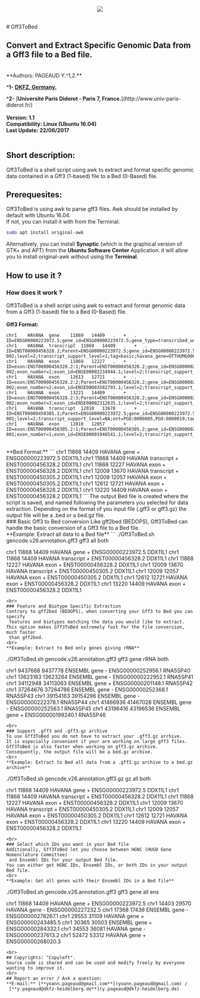 <p align="center">
<img src="https://goo.gl/Dxv4Kg">
</p>

<br>
# Gff3ToBed

## Convert and Extract Specific Genomic Data from a Gff3 file to a Bed file.   

<br>
**Authors: PAGEAUD Y.^1,2.**  

**^1-** [**DKFZ, Germany.**](http://www.dkfz.de/)  

**^2-** [**Université Paris Diderot - Paris 7, France.**](http://www.univ-paris-
diderot.fr/)  
<br>
**Version: 1.1**  
**Compatibility: Linux (Ubuntu 16.04)**  
**Last Update: 22/06/2017**  
<br>
## Short description:
Gff3ToBed is a shell script using awk to extract and format specific genomic
 data contained in a Gff3 (1-based) file to a Bed (0-Based) file.  

## Prerequesites:
Gff3ToBed is using awk to parse gff3 files.
Awk should be installed by default with Ubuntu 16.04.  
If not, you can install it with from the Terminal:

```bash
sudo apt install original-awk
```

Alternatively, you can install **Synaptic** (which is the graphical version of
 GTK+ and APT) from the **Ubuntu Software Center** Application. it will allow
 you to install original-awk without using the **Terminal**.  

## How to use it ?
### How does it work ? 
Gff3ToBed is a shell script using awk to extract and format genomic data from a
 Gff3 (1-based) file to a Bed (0-Based) file.  
<br>
**Gff3 Format:**
```
chr1	HAVANA	gene	11869	14409	.	+	.	ID=ENSG00000223972.5;gene_id=ENSG00000223972.5;gene_type=transcribed_unprocessed_pseudogene;gene_name=DDX11L1;level=2;havana_gene=OTTHUMG00000000961.2
chr1	HAVANA	transcript	11869	14409	.	+	.	ID=ENST00000456328.2;Parent=ENSG00000223972.5;gene_id=ENSG00000223972.5;transcript_id=ENST00000456328.2;gene_type=transcribed_unprocessed_pseudogene;gene_name=DDX11L1;transcript_type=processed_transcript;transcript_name=DDX11L1-002;level=2;transcript_support_level=1;tag=basic;havana_gene=OTTHUMG00000000961.2;havana_transcript=OTTHUMT00000362751.1
chr1	HAVANA	exon	11869	12227	.	+	.	ID=exon:ENST00000456328.2:1;Parent=ENST00000456328.2;gene_id=ENSG00000223972.5;transcript_id=ENST00000456328.2;gene_type=transcribed_unprocessed_pseudogene;gene_name=DDX11L1;transcript_type=processed_transcript;transcript_name=DDX11L1-002;exon_number=1;exon_id=ENSE00002234944.1;level=2;transcript_support_level=1;tag=basic;havana_gene=OTTHUMG00000000961.2;havana_transcript=OTTHUMT00000362751.1
chr1	HAVANA	exon	12613	12721	.	+	.	ID=exon:ENST00000456328.2:2;Parent=ENST00000456328.2;gene_id=ENSG00000223972.5;transcript_id=ENST00000456328.2;gene_type=transcribed_unprocessed_pseudogene;gene_name=DDX11L1;transcript_type=processed_transcript;transcript_name=DDX11L1-002;exon_number=2;exon_id=ENSE00003582793.1;level=2;transcript_support_level=1;tag=basic;havana_gene=OTTHUMG00000000961.2;havana_transcript=OTTHUMT00000362751.1
chr1	HAVANA	exon	13221	14409	.	+	.	ID=exon:ENST00000456328.2:3;Parent=ENST00000456328.2;gene_id=ENSG00000223972.5;transcript_id=ENST00000456328.2;gene_type=transcribed_unprocessed_pseudogene;gene_name=DDX11L1;transcript_type=processed_transcript;transcript_name=DDX11L1-002;exon_number=3;exon_id=ENSE00002312635.1;level=2;transcript_support_level=1;tag=basic;havana_gene=OTTHUMG00000000961.2;havana_transcript=OTTHUMT00000362751.1
chr1	HAVANA	transcript	12010	13670	.	+	.	ID=ENST00000450305.2;Parent=ENSG00000223972.5;gene_id=ENSG00000223972.5;transcript_id=ENST00000450305.2;gene_type=transcribed_unprocessed_pseudogene;gene_name=DDX11L1;transcript_type=transcribed_unprocessed_pseudogene;transcript_name=DDX11L1-001;level=2;transcript_support_level=NA;ont=PGO:0000005,PGO:0000019;tag=basic;havana_gene=OTTHUMG00000000961.2;havana_transcript=OTTHUMT00000002844.2
chr1	HAVANA	exon	12010	12057	.	+	.	ID=exon:ENST00000450305.2:1;Parent=ENST00000450305.2;gene_id=ENSG00000223972.5;transcript_id=ENST00000450305.2;gene_type=transcribed_unprocessed_pseudogene;gene_name=DDX11L1;transcript_type=transcribed_unprocessed_pseudogene;transcript_name=DDX11L1-001;exon_number=1;exon_id=ENSE00001948541.1;level=2;transcript_support_level=NA;ont=PGO:0000005,PGO:0000019;tag=basic;havana_gene=OTTHUMG00000000961.2;havana_transcript=OTTHUMT00000002844.2
```
<br>
**Bed Format:**
```
chr1	11868	14409	HAVANA	gene	+	ENSG00000223972.5	DDX11L1
chr1	11868	14409	HAVANA	transcript	+	ENST00000456328.2	DDX11L1
chr1	11868	12227	HAVANA	exon	+	ENST00000456328.2	DDX11L1
chr1	12009	13670	HAVANA	transcript	+	ENST00000450305.2	DDX11L1
chr1	12009	12057	HAVANA	exon	+	ENST00000450305.2	DDX11L1
chr1	12612	12721	HAVANA	exon	+	ENST00000456328.2	DDX11L1
chr1	13220	14409	HAVANA	exon	+	ENST00000456328.2	DDX11L1
```
The output Bed file is created where the script is saved, and named following
 the parameters you selected for data extraction.  
Depending on the format of you input file (.gff3 or gff3.gz) the output file
 will be a .bed or a bed.gz file.  
<br>
### Basic Gff3 to Bed conversion
Like gff2bed (BEDOPS), Gff3ToBed can handle the basic conversion of a Gff3 file
 to a Bed file.  
<br>
**Example: Extract all data to a Bed file**
```
./Gff3ToBed.sh gencode.v26.annotation.gff3 gff3 all both

chr1	11868	14409	HAVANA	gene	+	ENSG00000223972.5	DDX11L1
chr1	11868	14409	HAVANA	transcript	+	ENST00000456328.2	DDX11L1
chr1	11868	12227	HAVANA	exon	+	ENST00000456328.2	DDX11L1
chr1	12009	13670	HAVANA	transcript	+	ENST00000450305.2	DDX11L1
chr1	12009	12057	HAVANA	exon	+	ENST00000450305.2	DDX11L1
chr1	12612	12721	HAVANA	exon	+	ENST00000456328.2	DDX11L1
chr1	13220	14409	HAVANA	exon	+	ENST00000456328.2	DDX11L1
```
<br>
### Feature and Biotype Specific Extraction
Contrary to gff2bed (BEDOPS), when converting your Gff3 to Bed you can specify
 features and biotypes matching the data you would like to extract.  
This option makes Gff3ToBed extremely fast for the file conversion, much faster
 than gff2bed.  
<br>
**Example: Extract to Bed only genes giving rRNA**
```
./Gff3ToBed.sh gencode.v26.annotation.gff3 gff3 gene rRNA both

chr1	9437668	9437778	ENSEMBL	gene	-	ENSG00000252956.1	RNA5SP40
chr1	13623183	13623284	ENSEMBL	gene	-	ENSG00000222952.1	RNA5SP41
chr1	34112948	34113063	ENSEMBL	gene	+	ENSG00000201148.1	RNA5SP42
chr1	37264676	37264786	ENSEMBL	gene	-	ENSG00000252368.1	RNA5SP43
chr1	39154163	39154296	ENSEMBL	gene	-	ENSG00000222378.1	RNA5SP44
chr1	41466936	41467028	ENSEMBL	gene	-	ENSG00000252563.1	RNA5SP45
chr1	43196416	43196536	ENSEMBL	gene	+	ENSG00000199240.1	RNA5SP46
```
<br>
### Support .gff3 and .gff3.gz archive
To use Gff3ToBed you do not have to extract your .gff3.gz archive.  
It is especially convenient if your are working on large gff3 files.  
Gff3ToBed is also faster when working on gff3.gz archive.  
Consequently, the output file will be a bed.gz archive.  
<br>
**Example: Extract to Bed all data from a .gff3.gz archive to a bed.gz archive**
```
./Gff3ToBed.sh gencode.v26.annotation.gff3.gz gz all both

chr1	11868	14409	HAVANA	gene	+	ENSG00000223972.5	DDX11L1
chr1	11868	14409	HAVANA	transcript	+	ENST00000456328.2	DDX11L1
chr1	11868	12227	HAVANA	exon	+	ENST00000456328.2	DDX11L1
chr1	12009	13670	HAVANA	transcript	+	ENST00000450305.2	DDX11L1
chr1	12009	12057	HAVANA	exon	+	ENST00000450305.2	DDX11L1
chr1	12612	12721	HAVANA	exon	+	ENST00000456328.2	DDX11L1
chr1	13220	14409	HAVANA	exon	+	ENST00000456328.2	DDX11L1
```
<br>
### Select which IDs you want in your Bed file
Additionally, Gff3ToBed let you choose between HGNC (HUGO Gene Nomenclature Committee)
 and Ensembl IDs for your output Bed file.  
You can either get HGNC IDs, Ensembl IDs, or both IDs in your output Bed file.  
<br>
**Example: Get all genes with their Ensembl IDs in a Bed file**
```
./Gff3ToBed.sh gencode.v26.annotation.gff3 gff3 gene all ens

chr1	11868	14409	HAVANA	gene	+	ENSG00000223972.5
chr1	14403	29570	HAVANA	gene	-	ENSG00000227232.5
chr1	17368	17436	ENSEMBL	gene	-	ENSG00000278267.1
chr1	29553	31109	HAVANA	gene	+	ENSG00000243485.5
chr1	30365	30503	ENSEMBL	gene	+	ENSG00000284332.1
chr1	34553	36081	HAVANA	gene	-	ENSG00000237613.2
chr1	52472	53312	HAVANA	gene	+	ENSG00000268020.3

```
<br>
## Copyrights: "Copyleft".
Source code is shared and can be used and modify freely by everyone wanting to improve it.  
<br>
## Report an error / Ask a question:
**E-mail:** [**yoann.pageaud@gmail.com**](yoann.pageaud@gmail.com) /
 [**y.pageaud@dkfz-heidelberg.de**](y.pageaud@dkfz-heidelberg.de)
